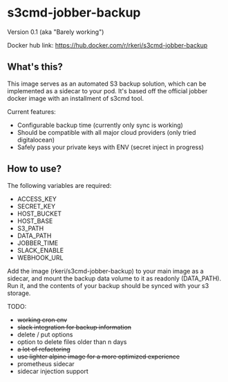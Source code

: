# s3cmd-jobber-backup
Version 0.1 (aka "Barely working")

Docker hub link: https://hub.docker.com/r/rkeri/s3cmd-jobber-backup

## What's this?

This image serves as an automated S3 backup solution, which can be implemented
as a sidecar to your pod. It's based off the official jobber docker image with
an installment of s3cmd tool.

Current features:
- Configurable backup time (currently only sync is working)
- Should be compatible with all major cloud providers (only tried digitalocean)
- Safely pass your private keys with ENV (secret inject in progress)

## How to use?
The following variables are required:
- ACCESS_KEY
- SECRET_KEY
- HOST_BUCKET
- HOST_BASE
- S3_PATH
- DATA_PATH
- JOBBER_TIME
- SLACK_ENABLE
- WEBHOOK_URL

Add the image (rkeri/s3cmd-jobber-backup) to your main image as a sidecar,
and mount the backup data volume to it as readonly (DATA_PATH).
Run it, and the contents of your backup should be synced with your s3 storage.

TODO:
- ~~working cron env~~
- ~~slack integration for backup information~~
- delete / put options
- option to delete files older than n days
- ~~a lot of refactoring~~
- ~~use lighter alpine image for a more optimized experience~~
- prometheus sidecar
- sidecar injection support
